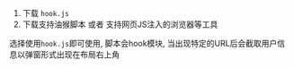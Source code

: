 1. 下载 `hook.js`
2. 下载支持油猴脚本 或者 支持网页JS注入的浏览器等工具

选择使用`hook.js`即可使用, 脚本会hook模块, 当出现特定的URL后会截取用户信息以弹窗形式出现在布局右上角
